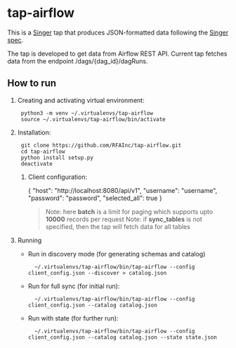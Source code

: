 # tap-airflow

This is a [Singer](https://singer.io) tap that produces JSON-formatted data
following the [Singer
spec](https://github.com/singer-io/getting-started/blob/master/SPEC.md).

The tap is developed to get data from Airflow REST API.
Current tap fetches data from the endpoint /dags/{dag_id}/dagRuns.  

## How to run
1. Creating and activating virtual environment:
    
        python3 -m venv ~/.virtualenvs/tap-airflow
        source ~/.virtualenvs/tap-airflow/bin/activate

2. Installation:

        git clone https://github.com/RFAInc/tap-airflow.git
        cd tap-airflow
        python install setup.py
        deactivate

   1. Client configuration:

      {
        "host": "http://localhost:8080/api/v1",
        "username": "username",
        "password": "password",
        "selected_all": true
      }
    
       > Note: here <b>batch</b> is a limit for paging which supports upto <b>10000</b> records per request
       > Note: if <b>sync_tables</b> is not specified, then the tap will fetch data for all tables

3. Running
    
    * Run in discovery mode (for generating schemas and catalog)

            ~/.virtualenvs/tap-airflow/bin/tap-airflow --config client_config.json --discover > catalog.json

    * Run for full sync (for initial run):

            ~/.virtualenvs/tap-airflow/bin/tap-airflow --config client_config.json --catalog catalog.json

    * Run with state (for further run):

            ~/.virtualenvs/tap-airflow/bin/tap-airflow --config client_config.json --catalog catalog.json --state state.json
    
